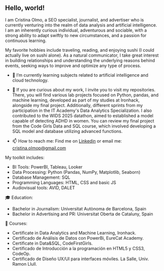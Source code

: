 ## Hello, world!

I am Cristina Olmo, a SEO specialist, journalist, and advertiser who is currently venturing into the realm of data analysis and artificial intelligence. I am an inherently curious individual, adventurous and sociable, with a strong ability to adapt swiftly to new circumstances, and a passion for continuous learning. 

My favorite hobbies include traveling, reading, and enjoying sushi (I could actually live on sushi alone). As a natural communicator, I take great interest in building relationships and understanding the underlying reasons behind events, seeking ways to improve and optimize any type of process.

- 🌱 I’m currently learning subjects related to artificial intelligence and cloud technology.

- 🔭 If you are curious about my work, I invite you to visit my repositories. There, you will find various lab projects focused on Python, pandas, and machine learning, developed as part of my studies at Ironhack, alongside my final project.  Additionally, different sprints from my participation in the IT Academy's Data Analytics Specialization. I also contributed to the WIDS 2025 datathon, aimed to established a model capable of detecting ADHD in women.  You can review my final project from the Code Girls Data and SQL course, which involved developing a SQL model and database utilizing advanced functions.

- 📫 How to reach me: Find me on [Linkedin](https://www.linkedin.com/in/cristinaolmo/) or email me: cristina.olmop@gmail.com

My toolkit includes:
- BI Tools: PowerBI, Tableau, Looker 
- Data Processing: Python (Pandas, NumPy, Matplotlib, Seaborn)
- Database Management: SQL
- Programming Languages: HTML, CSS and basic JS
- Audiovisual tools: AVID, DALET
  
🎓 Education:
- Bachelor in Journalism: Universitat Autònoma de Barcelona, Spain
- Bachelor in Advertising and PR: Universitat Oberta de Cataluny, Spain

🔎 Courses:
- Certificate in Data Analytics and Machine Learning, Ironhack. 
- Certificado de Análisis de Datos con PowerBi, EureCat Academy.
- Certificate in Data&SQL, CodeFirstGirls.
- Certificado de Introducción a la programación en HTML5 y CSS3, CodeOp.
- Certificado de Diseño UX/UI para interfaces móviles. La Salle, Univ. Ramon Llull.

<!--
**Krisol3/Krisol3** is a ✨ _special_ ✨ repository because its `README.md` (this file) appears on your GitHub profile.

Here are some ideas to get you started:


